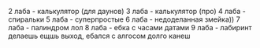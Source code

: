 2 лаба - калькулятор (для даунов)
3 лаба - калькулятор (про)
4 лаба - спиральки
5 лаба - суперпростые
6 лаба - недоделанная змейка))
7 лаба - палиндром лол
8 лаба - ебка с часами датами
9 лаба - лабиринт делаешь ещшь выход, ебался с алгосом долго канеш
